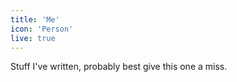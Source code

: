 ```yaml
---
title: 'Me'
icon: 'Person'
live: true
---
```


Stuff I've written, probably best give this one a miss.
